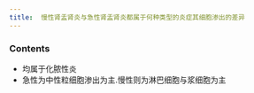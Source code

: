 ```yaml
---
title:  慢性肾盂肾炎与急性肾盂肾炎都属于何种类型的炎症其细胞渗出的差异
--- 
```


### Contents
- 均属于化脓性炎
- 急性为中性粒细胞渗出为主.慢性则为淋巴细胞与浆细胞为主

